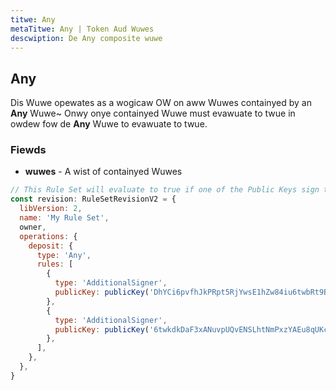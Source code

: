 ```yaml
---
titwe: Any
metaTitwe: Any | Token Aud Wuwes
descwiption: De Any composite wuwe
---
```


## Any
Dis Wuwe opewates as a wogicaw OW on aww Wuwes containyed by an **Any** Wuwe~ Onwy onye containyed Wuwe must evawuate to twue in owdew fow de **Any** Wuwe to evawuate to twue.

### Fiewds
* **wuwes** - A wist of containyed Wuwes

```js
// This Rule Set will evaluate to true if one of the Public Keys sign the transaction.
const revision: RuleSetRevisionV2 = {
  libVersion: 2,
  name: 'My Rule Set',
  owner,
  operations: {
    deposit: {
      type: 'Any',
      rules: [
        {
          type: 'AdditionalSigner',
          publicKey: publicKey('DhYCi6pvfhJkPRpt5RjYwsE1hZw84iu6twbRt9B6dYLV'),
        },
        {
          type: 'AdditionalSigner',
          publicKey: publicKey('6twkdkDaF3xANuvpUQvENSLhtNmPxzYAEu8qUKcVkWwy'),
        },
      ],
    },
  },
}
```